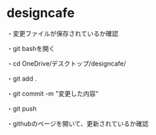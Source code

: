 # designcafe

・変更ファイルが保存されているか確認

・git bashを開く

・cd OneDrive/デスクトップ/designcafe/

・git add .

・git commit -m "変更した内容"

・git push

・githubのページを開いて、更新されているか確認